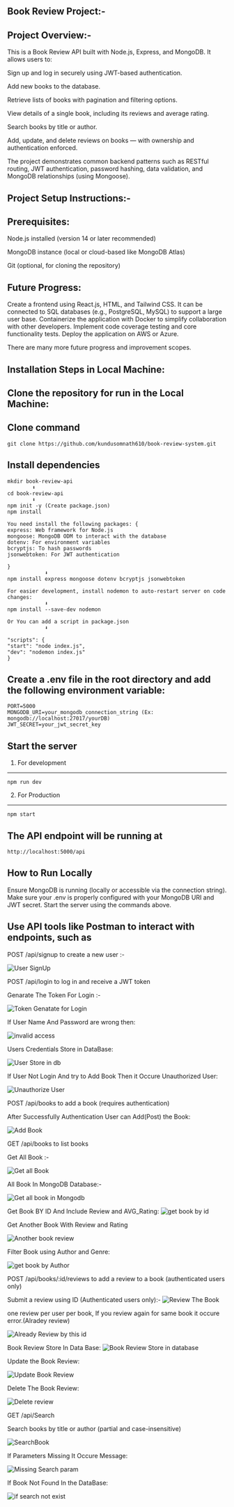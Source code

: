 Book Review Project:-
--------------------
Project Overview:-
------------------

This is a Book Review API built with Node.js, Express, and MongoDB. It allows users to:

Sign up and log in securely using JWT-based authentication.

Add new books to the database.

Retrieve lists of books with pagination and filtering options.

View details of a single book, including its reviews and average rating.

Search books by title or author.

Add, update, and delete reviews on books — with ownership and authentication enforced.

The project demonstrates common backend patterns such as RESTful routing, JWT authentication, password hashing, data validation, and MongoDB relationships (using Mongoose).





Project Setup Instructions:-
---------------------------
Prerequisites:
---------------
Node.js installed (version 14 or later recommended)

MongoDB instance (local or cloud-based like MongoDB Atlas)

Git (optional, for cloning the repository)

Future Progress:
-----------------

Create a frontend using React.js, HTML, and Tailwind CSS.
It can be connected to SQL databases (e.g., PostgreSQL, MySQL) to support a large user base.
Containerize the application with Docker to simplify collaboration with other developers.
Implement code coverage testing and core functionality tests.
Deploy the application on AWS or Azure.

There are many more future progress and improvement scopes.


Installation Steps in Local Machine:
--------------------
Clone the repository for run in the Local Machine:
---------------------------------------------------
Clone command
-----------------
    git clone https://github.com/kundusomnath610/book-review-system.git

Install dependencies
------------------------
    mkdir book-review-api
            ⬇️
    cd book-review-api
            ⬇️
    npm init -y (Create package.json)
    npm install

    You need install the following packages: {
    express: Web framework for Node.js
    mongoose: MongoDB ODM to interact with the database
    dotenv: For environment variables
    bcryptjs: To hash passwords
    jsonwebtoken: For JWT authentication

    }
                ⬇️
    npm install express mongoose dotenv bcryptjs jsonwebtoken

    For easier development, install nodemon to auto-restart server on code changes:
                ⬇️
    npm install --save-dev nodemon

    Or You can add a script in package.json
                ⬇️

    "scripts": {
    "start": "node index.js",
    "dev": "nodemon index.js"
    }



Create a .env file in the root directory and add the following environment variable:
-------------------
    PORT=5000
    MONGODB_URI=your_mongodb_connection_string (Ex: mongodb://localhost:27017/yourDB)
    JWT_SECRET=your_jwt_secret_key

Start the server
--------------------
1. For development
---------------------
    npm run dev

2. For Production
-----------------
    npm start

The API endpoint will be running at
---------------------------------
    http://localhost:5000/api

How to Run Locally
-------------------
Ensure MongoDB is running (locally or accessible via the connection string).
Make sure your .env is properly configured with your MongoDB URI and JWT secret.
Start the server using the commands above.

Use API tools like Postman to interact with endpoints, such as
------------------------------------------------------------------------

POST /api/signup to create a new user :-

![User SignUp](https://github.com/user-attachments/assets/6b6258ca-73aa-4245-9994-3ce52254701d)

POST /api/login to log in and receive a JWT token

Genarate The Token For Login :-

![Token Genatate for Login](https://github.com/user-attachments/assets/1e65d377-14d9-4f67-8462-0a5e46b807ed)

If User Name And Password are wrong then:

![invalid access](https://github.com/user-attachments/assets/015f04f4-d23e-4bd1-98e8-ba6f548184e4)

Users Credentials Store in DataBase:

![User Store in db](https://github.com/user-attachments/assets/7eb5ec14-806b-4b8c-9959-8dbde2680efa)



If User Not Login And try to Add Book Then it Occure Unauthorized User:

![Unauthorize User](https://github.com/user-attachments/assets/cdbcc8fc-c59a-415e-ad39-9fa00a57efb5)



POST /api/books to add a book (requires authentication)

After Successfully Authentication User can Add(Post) the Book: 

![Add Book](https://github.com/user-attachments/assets/1fe72658-3b9e-436b-a07f-725e4277e65d)

GET /api/books to list books

Get All Book :-

![Get all Book](https://github.com/user-attachments/assets/44ab13f9-9c28-4c81-9eb8-c31902ca2584)

All Book In MongoDB Database:-

![Get all book in Mongodb](https://github.com/user-attachments/assets/da50c841-7d3f-4171-98f7-076c73e07d43)

Get Book BY ID And Include Review and AVG_Rating:
![get book by id](https://github.com/user-attachments/assets/fb5faa52-7114-4145-b151-dff79c73b0e8)

Get Another Book With Review and Rating

![Another book review](https://github.com/user-attachments/assets/7aeacd7f-6344-4e57-8d98-649a3f1724a0)



Filter Book using Author and Genre:

![get book by Author](https://github.com/user-attachments/assets/6df8170a-5395-469f-8f4c-be2469e1a230)


POST /api/books/:id/reviews to add a review to a book (authenticated users only)

Submit a review using ID (Authenticated users only):-
![Review The Book](https://github.com/user-attachments/assets/a4dceb7d-d86c-4dbd-963e-b994f37beb0c)

one review per user per book, If you review again for same book it occure error.(Alradey review)

![Already Review by this id](https://github.com/user-attachments/assets/3aaf2f39-df55-4eb3-a1e8-6beec13e2e99)

Book Review Store In Data Base:
![Book Review Store in database](https://github.com/user-attachments/assets/1e415b9c-74b3-4128-9964-d9c79d61247f)


Update the Book Review:

![Update Book Review](https://github.com/user-attachments/assets/7ec8c5bc-182a-499c-8a5f-9a538da7c785)

Delete The Book Review:

![Delete review](https://github.com/user-attachments/assets/27bd75d6-4539-4ea1-940e-9164d165068c)

GET /api/Search

Search books by title or author (partial and case-insensitive)

![SearchBook](https://github.com/user-attachments/assets/0ea38f3b-e4ac-46ce-9f92-0ed867db54c8)

If Parameters Missing It Occure Message:

![Missing Search param](https://github.com/user-attachments/assets/49c81d19-92e4-4927-989a-8c157299df3a)

If Book Not Found In the DataBase:

![if search not exist](https://github.com/user-attachments/assets/22e63024-1fae-42c4-b32a-a8890356b683)








   


